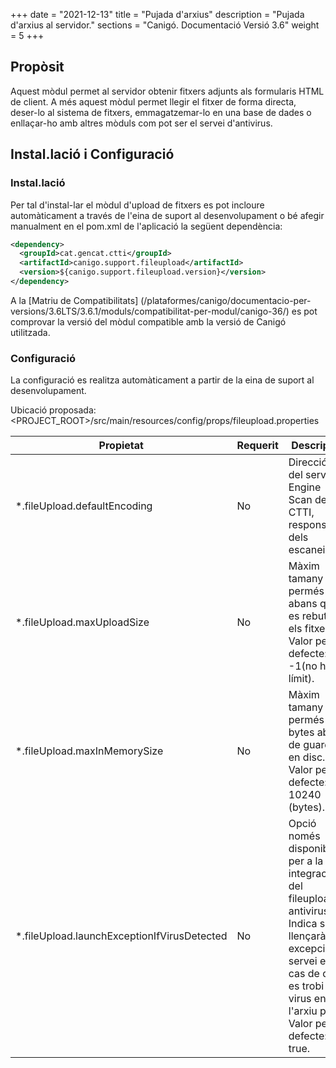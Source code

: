 +++
date        = "2021-12-13"
title       = "Pujada d'arxius"
description = "Pujada d'arxius al servidor."
sections    = "Canigó. Documentació Versió 3.6"
weight      = 5
+++

## Propòsit

Aquest mòdul permet al servidor obtenir fitxers adjunts als formularis HTML de client. A més aquest mòdul permet llegir el fitxer de forma directa, deser-lo al sistema de fitxers, emmagatzemar-lo en una base de dades o enllaçar-ho amb altres mòduls com pot ser el servei d'antivirus.

## Instal.lació i Configuració

### Instal.lació

Per tal d'instal-lar el mòdul d'upload de fitxers es pot incloure automàticament a través de l'eina de suport al desenvolupament o bé afegir manualment en el pom.xml de l'aplicació la següent dependència:

```xml
<dependency>
  <groupId>cat.gencat.ctti</groupId>
  <artifactId>canigo.support.fileupload</artifactId>
  <version>${canigo.support.fileupload.version}</version>
</dependency>
```

A la [Matriu de Compatibilitats] (/plataformes/canigo/documentacio-per-versions/3.6LTS/3.6.1/moduls/compatibilitat-per-modul/canigo-36/) es pot comprovar la versió del mòdul compatible amb la versió de Canigó utilitzada.

### Configuració

La configuració es realitza automàticament a partir de la eina de suport al desenvolupament.

Ubicació proposada: <PROJECT_ROOT>/src/main/resources/config/props/fileupload.properties

Propietat | Requerit | Descripció
--------- | -------- | ----------
*.fileUpload.defaultEncoding | No | Direcció IP del servidor Engine Scan del CTTI, responsable dels escaneigs.
*.fileUpload.maxUploadSize   | No | Màxim tamany permés abans que es rebutgin els fitxers. Valor per defecte: -1(no hi ha límit).
*.fileUpload.maxInMemorySize | No | Màxim tamany permés en bytes abans de guardar en disc. Valor per defecte: 10240 (bytes).
*.fileUpload.launchExceptionIfVirusDetected | No | Opció només disponible per a la integració del fileupload i antivirus. Indica si es llençarà una excepció al servei en el cas de que es trobi un virus en l'arxiu pujat. Valor per defecte: true.

